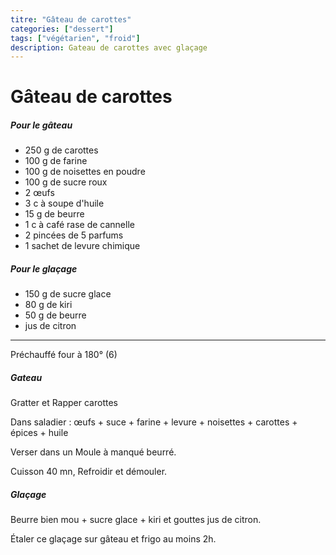 ```yaml
---
titre: "Gâteau de carottes"
categories: ["dessert"]
tags: ["végétarien", "froid"]
description: Gateau de carottes avec glaçage
---
```


# Gâteau de carottes

##### Pour le gâteau

- 250 g de carottes
- 100 g de farine
- 100 g de noisettes en poudre
- 100 g de sucre roux
- 2 œufs
- 3 c à soupe d'huile
- 15 g de beurre
- 1 c à café rase de cannelle
- 2 pincées de 5 parfums
- 1 sachet de levure chimique

##### Pour le glaçage

- 150 g de sucre glace
- 80 g de kiri
- 50 g de beurre
- jus de citron 

------

Préchauffé four à 180° (6)

##### Gateau

Gratter et Rapper carottes

Dans saladier : œufs + suce + farine + levure + noisettes + carottes + épices + huile

Verser dans un Moule à manqué beurré.

Cuisson 40 mn, Refroidir et démouler.

##### Glaçage

Beurre bien mou + sucre glace + kiri et gouttes jus de citron.

Étaler ce glaçage sur gâteau et frigo au moins 2h.
